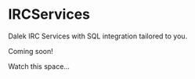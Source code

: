 # IRCServices
Dalek IRC Services with SQL integration tailored to you.

Coming soon!

Watch this space...
